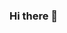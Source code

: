### Hi there 👋

<!--
**rafaelstu/rafaelstu** is a ✨ _special_ ✨ repository because its `README.md` (this file) appears on your GitHub profile.

Here are some ideas to get you started:

- 🔭 I’m currently working on ... 
- 🌱 I’m currently learning ...
- 👯 I’m looking to collaborate on ...
- 🤔 I’m looking for help with ...
- 💬 Ask me about ...
- 📫 How to reach me: ... t.me/rafaelstu
- 😄 Pronouns: ...
- ⚡ Fun fact: ...
-->
